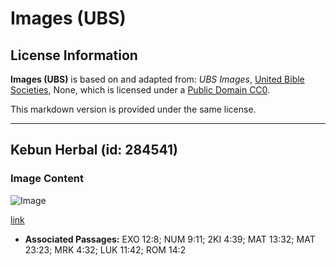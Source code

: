 # Images (UBS)

## License Information

**Images (UBS)** is based on and adapted from: _UBS Images_, [United Bible Societies](https://unitedbiblesocieties.org/), None, which is licensed under a [Public Domain CC0](https://creativecommons.org/public-domain/cc0/).

This markdown version is provided under the same license.



--------------------------------

## Kebun Herbal (id: 284541)

### Image Content

![Image](https://cdn.aquifer.bible/aquifer-content/resources/Media/WEB-0672_herb_garden.jpg)

[link](https://cdn.aquifer.bible/aquifer-content/resources/Media/WEB-0672_herb_garden.jpg)

* **Associated Passages:** EXO 12:8; NUM 9:11; 2KI 4:39; MAT 13:32; MAT 23:23; MRK 4:32; LUK 11:42; ROM 14:2


